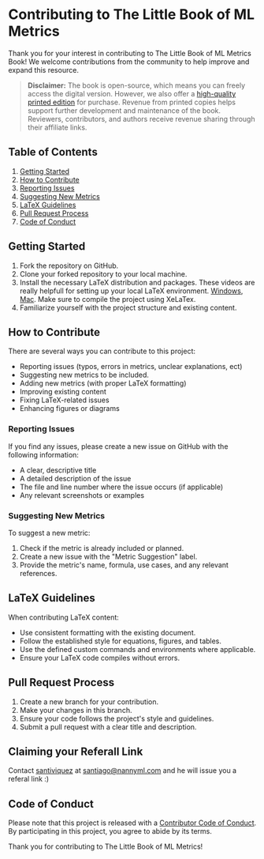 # Contributing to The Little Book of ML Metrics

Thank you for your interest in contributing to The Little Book of ML Metrics Book! We welcome contributions from the community to help improve and expand this resource.

> **Disclaimer:** The book is open-source, which means you can freely access the digital version. However, we also offer a [high-quality printed edition](https://www.nannyml.com/metrics) for purchase. Revenue from printed copies helps support further development and maintenance of the book. Reviewers, contributors, and authors receive revenue sharing through their affiliate links.

## Table of Contents

1. [Getting Started](#getting-started)
2. [How to Contribute](#how-to-contribute)
3. [Reporting Issues](#reporting-issues)
4. [Suggesting New Metrics](#suggesting-new-metrics)
5. [LaTeX Guidelines](#latex-guidelines)
6. [Pull Request Process](#pull-request-process)
7. [Code of Conduct](#code-of-conduct)

## Getting Started

1. Fork the repository on GitHub.
2. Clone your forked repository to your local machine.
3. Install the necessary LaTeX distribution and packages. These videos are really helpfull for setting up your local LaTeX environment. [Windows](https://www.youtube.com/watch?v=4lyHIQl4VM8), [Mac](https://www.youtube.com/watch?v=h-uZabWXCpc). Make sure to compile the project using XeLaTex.
4. Familiarize yourself with the project structure and existing content.

## How to Contribute

There are several ways you can contribute to this project:

- Reporting issues (typos, errors in metrics, unclear explanations, ect)
- Suggesting new metrics to be included.
- Adding new metrics (with proper LaTeX formatting)
- Improving existing content
- Fixing LaTeX-related issues
- Enhancing figures or diagrams

### Reporting Issues

If you find any issues, please create a new issue on GitHub with the following information:

- A clear, descriptive title
- A detailed description of the issue
- The file and line number where the issue occurs (if applicable)
- Any relevant screenshots or examples

### Suggesting New Metrics

To suggest a new metric:

1. Check if the metric is already included or planned.
2. Create a new issue with the "Metric Suggestion" label.
3. Provide the metric's name, formula, use cases, and any relevant references.

## LaTeX Guidelines

When contributing LaTeX content:

- Use consistent formatting with the existing document.
- Follow the established style for equations, figures, and tables.
- Use the defined custom commands and environments where applicable.
- Ensure your LaTeX code compiles without errors.

## Pull Request Process

1. Create a new branch for your contribution.
2. Make your changes in this branch.
3. Ensure your code follows the project's style and guidelines.
4. Submit a pull request with a clear title and description.

## Claiming your Referall Link
Contact [santiviquez](github.com/santiviquez) at santiago@nannyml.com and he will issue you a referal link :)

## Code of Conduct

Please note that this project is released with a [Contributor Code of Conduct](https://github.com/NannyML/The-Little-Book-of-ML-Metrics/blob/main/CODE_OF_CONDUCT.md). By participating in this project, you agree to abide by its terms.

Thank you for contributing to The Little Book of ML Metrics!
